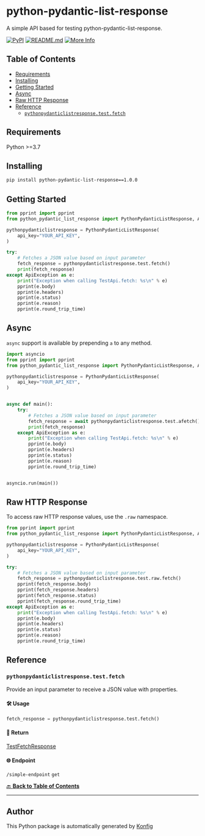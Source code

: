 # python-pydantic-list-response<a id="python-pydantic-list-response"></a>

A simple API based for testing python-pydantic-list-response.


[![PyPI](https://img.shields.io/badge/PyPI-v1.0.0-blue)](https://pypi.org/project/python-pydantic-list-response/1.0.0)
[![README.md](https://img.shields.io/badge/README-Click%20Here-green)](https://github.com/konfig-dev/konfig/tree/main/python#readme)
[![More Info](https://img.shields.io/badge/More%20Info-Click%20Here-orange)](http://example.com/support)

## Table of Contents<a id="table-of-contents"></a>

<!-- toc -->

- [Requirements](#requirements)
- [Installing](#installing)
- [Getting Started](#getting-started)
- [Async](#async)
- [Raw HTTP Response](#raw-http-response)
- [Reference](#reference)
  * [`pythonpydanticlistresponse.test.fetch`](#pythonpydanticlistresponsetestfetch)

<!-- tocstop -->

## Requirements<a id="requirements"></a>

Python >=3.7

## Installing<a id="installing"></a>

```sh
pip install python-pydantic-list-response==1.0.0
```

## Getting Started<a id="getting-started"></a>

```python
from pprint import pprint
from python_pydantic_list_response import PythonPydanticListResponse, ApiException

pythonpydanticlistresponse = PythonPydanticListResponse(
    api_key="YOUR_API_KEY",
)

try:
    # Fetches a JSON value based on input parameter
    fetch_response = pythonpydanticlistresponse.test.fetch()
    print(fetch_response)
except ApiException as e:
    print("Exception when calling TestApi.fetch: %s\n" % e)
    pprint(e.body)
    pprint(e.headers)
    pprint(e.status)
    pprint(e.reason)
    pprint(e.round_trip_time)
```

## Async<a id="async"></a>

`async` support is available by prepending `a` to any method.

```python
import asyncio
from pprint import pprint
from python_pydantic_list_response import PythonPydanticListResponse, ApiException

pythonpydanticlistresponse = PythonPydanticListResponse(
    api_key="YOUR_API_KEY",
)


async def main():
    try:
        # Fetches a JSON value based on input parameter
        fetch_response = await pythonpydanticlistresponse.test.afetch()
        print(fetch_response)
    except ApiException as e:
        print("Exception when calling TestApi.fetch: %s\n" % e)
        pprint(e.body)
        pprint(e.headers)
        pprint(e.status)
        pprint(e.reason)
        pprint(e.round_trip_time)


asyncio.run(main())
```

## Raw HTTP Response<a id="raw-http-response"></a>

To access raw HTTP response values, use the `.raw` namespace.

```python
from pprint import pprint
from python_pydantic_list_response import PythonPydanticListResponse, ApiException

pythonpydanticlistresponse = PythonPydanticListResponse(
    api_key="YOUR_API_KEY",
)

try:
    # Fetches a JSON value based on input parameter
    fetch_response = pythonpydanticlistresponse.test.raw.fetch()
    pprint(fetch_response.body)
    pprint(fetch_response.headers)
    pprint(fetch_response.status)
    pprint(fetch_response.round_trip_time)
except ApiException as e:
    print("Exception when calling TestApi.fetch: %s\n" % e)
    pprint(e.body)
    pprint(e.headers)
    pprint(e.status)
    pprint(e.reason)
    pprint(e.round_trip_time)
```


## Reference<a id="reference"></a>
### `pythonpydanticlistresponse.test.fetch`<a id="pythonpydanticlistresponsetestfetch"></a>

Provide an input parameter to receive a JSON value with properties.

#### 🛠️ Usage<a id="🛠️-usage"></a>

```python
fetch_response = pythonpydanticlistresponse.test.fetch()
```

#### 🔄 Return<a id="🔄-return"></a>

[TestFetchResponse](./python_pydantic_list_response/pydantic/test_fetch_response.py)

#### 🌐 Endpoint<a id="🌐-endpoint"></a>

`/simple-endpoint` `get`

[🔙 **Back to Table of Contents**](#table-of-contents)

---


## Author<a id="author"></a>
This Python package is automatically generated by [Konfig](https://konfigthis.com)
